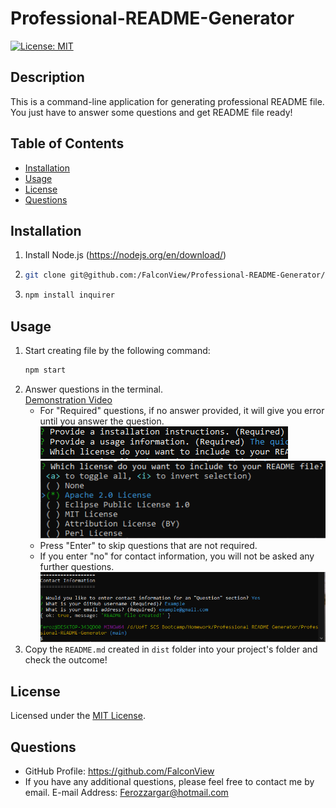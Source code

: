 # Professional-README-Generator

[![License: MIT](https://img.shields.io/badge/License-MIT-yellow.svg)](https://opensource.org/licenses/MIT)

## Description

This is a command-line application for generating professional README file. You just have to answer some questions and get README file ready!

## Table of Contents

- [Installation](#installation)
- [Usage](#usage)
- [License](#license)
- [Questions](#questions)

## Installation

1. Install Node.js (https://nodejs.org/en/download/)
2. ```bash
   git clone git@github.com:/FalconView/Professional-README-Generator/blob/main/assests/images/READMEgenerator_screen_recording.gif
   ```
3. ```bash
   npm install inquirer
   ```

## Usage

1. Start creating file by the following command:
   ```bash
   npm start
   ```
2. Answer questions in the terminal.</br>
   [Demonstration Video](https://drive.google.com/file/d/1EPepTBmyK6YVwuhGv-R1sx1m1C7BZb-N/view?usp=sharing)
   - For "Required" questions, if no answer provided, it will give you error until you answer the question.
     ![Alt Text](/assests/images/error_required-question.jpg)
     ![Alt Text](./assests/images/error_required-license.jpg)
   - Press "Enter" to skip questions that are not required.
   - If you enter "no" for contact information, you will not be asked any further questions.
     ![Alt Text](./assests/images/contact-info-no.jpg)
3. Copy the `README.md` created in `dist` folder into your project's folder and check the outcome!

## License

Licensed under the [MIT License](https://opensource.org/licenses/MIT).

## Questions

- GitHub Profile: https://github.com/FalconView
- If you have any additional questions, please feel free to contact me by email.
  E-mail Address: <Ferozzargar@hotmail.com>
